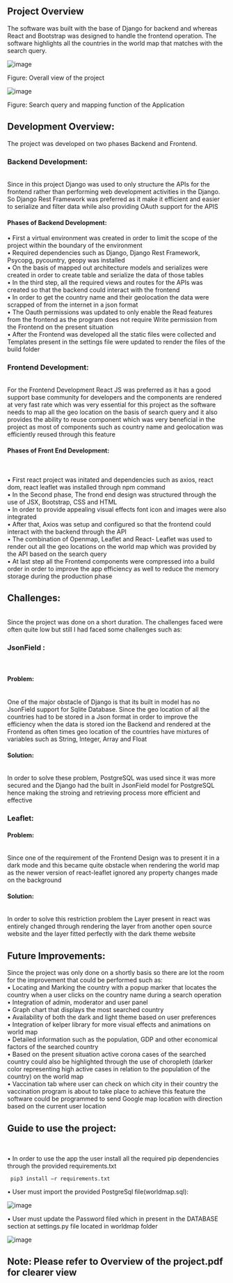 <h2>Project Overview</h2>

The software was built with the base of Django for backend and whereas React and Bootstrap was designed to handle the frontend operation. The software highlights all the countries in the world map that matches with the search query. <br>

![image](https://user-images.githubusercontent.com/32815205/121304720-6b378500-c91c-11eb-9225-ab922e296d5f.png)

Figure: Overall view of the project<br>

![image](https://user-images.githubusercontent.com/32815205/121304777-7be7fb00-c91c-11eb-8db8-f3307e97e649.png)

Figure: Search query and mapping function of the Application<br>

<h2>Development Overview: </h2>
The project was developed on two phases Backend and Frontend. <br>
<h3>Backend Development: </h3><br>
Since in this project Django was used to only structure the APIs for the frontend rather than performing web development activities in the Django. So Django Rest Framework was preferred as it make it efficient and easier to serialize and filter data while also providing OAuth support for the APIS<br>
<h4>Phases of Backend Development: </h4>
•	First a virtual environment was created in order to limit the scope of the project within the boundary of the environment<br>
•	Required dependencies such as Django, Django Rest Framework, Psycopg, pycountry, geopy was installed<br>
•	On the basis of mapped out architecture models and serializes were created in order to create table and serialize the data of those tables<br>
•	In the third step, all the required views and routes for the APIs was created so that the backend could interact with the frontend<br>
•	In order to get the country name and their geolocation the data were scrapped of from the internet in a json format <br>
•	The Oauth permissions was updated to only enable the Read features from the frontend as the program does not require Write permission from the Frontend on the present situation<br>
•	After the Frontend was developed all the static files were collected and Templates present in the settings file were updated to render the files of the build folder<br>
<h3>Frontend Development: </h3> <br>
For the Frontend Development React JS was preferred as it has a good support base community for developers and the components are rendered at very  fast rate which was very essential for this project as the software needs to map all the geo location on the basis of search query and it also provides the ability to reuse component which was very beneficial in the project as most of components such as country name and  geolocation was efficiently reused through this feature <br>
<h4>Phases of Front End Development: </h4><br>

•	First react project was initated and dependencies such as axios, react dom, react leaflet was installed through npm command<br>
•	In the Second phase, The frond end design was structured through the use of JSX, Bootstrap, CSS and HTML<br>
•	In order to provide appealing visual effects font icon and images were also integrated<br>
•	After that, Axios was setup and configured so that the frontend could interact with the backend through the API<br>
•	The combination of Openmap, Leaflet and React- Leaflet was used to render out all the geo locations on the world map which was provided by the API based on the search query <br>
•	At last step all the Frontend components were compressed into a build order in order to improve the app efficiency as well to reduce the memory storage during the production phase<br>

<h2>Challenges: </h2><br>
Since the project was done on a short duration. The challenges faced were often quite low but still I had faced some challenges such as: <br>
<h3>JsonField : </h3><br>
<h4>Problem: </h4> <br>
One of the major obstacle of Django is that its built in model has no JsonField support for Sqlite Database. Since the geo location of all the countries had to be stored in a Json format in order to improve the efficiency when the data is stored ion the Backend and  rendered at the Frontend as often times geo location of the countries have mixtures of variables such as String, Integer, Array and Float<br>

<h4>Solution: </h4> <br>
In order to solve these problem, PostgreSQL was used since it was more secured and the Django had the built in JsonField model for PostgreSQL hence making the stroing and retrieving process more efficient and effective <br>


<h3>Leaflet: </h3>

<h4>Problem: </h4><br>
Since one of the requirement of the Frontend Design was to present it in a dark    mode and this became quite obstacle when rendering the world map as the newer version of react-leaflet ignored any property changes made on the background <br>



<h4>Solution: </h4><br>
In order to solve this restriction problem the Layer present in react was entirely changed through rendering the layer from another open source website and the layer fitted perfectly with the dark theme website<br>




<h2>Future Improvements: </h2>
Since the project was only done on a shortly basis so there are lot the room for the improvement that could be performed such as: <br>
•	Locating and Marking the country with a popup marker that locates the country when a user clicks on the country name during a search operation<br>
•	Integration of admin, moderator and user panel<br>
•	Graph chart that displays the most searched country<br>
•	Availability of both the dark and light theme based on user preferences<br>
•	Integration of kelper library for more visual effects and animations on world map<br>
•	Detailed information such as the population, GDP and other economical factors of the searched country<br>
•	Based on the present situation active corona cases of the searched country could also be highlighted through the use of choropleth (darker color representing high active cases in relation to the population of the country) on the world map<br>
•	Vaccination tab where user can check on which city in their country the vaccination program is about to take place to achieve this feature the software could be programmed to send Google map location with direction based on the current user location<br>

<h2>Guide to use the project: </h2> <br>

•	In order to use the app the user install all the required pip dependencies through the provided requirements.txt<br>

```
 pip3 install –r requirements.txt

```


•	User must import the provided PostgreSql file(worldmap.sql): <br>


![image](https://user-images.githubusercontent.com/32815205/121304807-87d3bd00-c91c-11eb-99f1-0e55c7aa573d.png)


•	User must update the Password filed which in present in the DATABASE section at settings.py file located in worldmap folder<br>

![image](https://user-images.githubusercontent.com/32815205/121304836-915d2500-c91c-11eb-8e74-5137006ffa4d.png)

<h2>Note: Please refer to <b>Overview of the project.pdf</b> for clearer view</h2>

